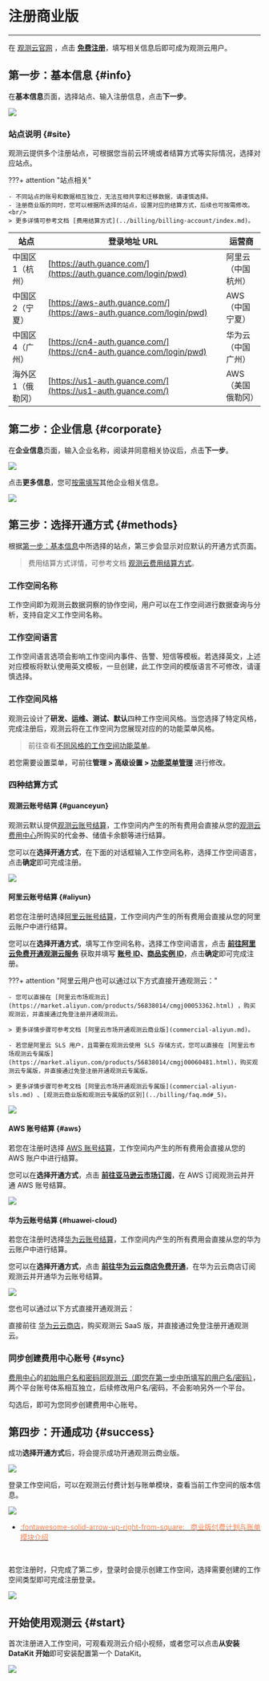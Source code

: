# 注册商业版
---

在 [观测云官网](https://www.guance.com/) ，点击 **[免费注册](https://auth.guance.com/businessRegister)**，填写相关信息后即可成为观测云用户。

## 第一步：基本信息 {#info}

在**基本信息**页面，选择站点、输入注册信息，点击**下一步**。

![](img/commercial-register-1.png)

### 站点说明 {#site}

观测云提供多个注册站点，可根据您当前云环境或者结算方式等实际情况，选择对应站点。

???+ attention "站点相关"

    - 不同站点的账号和数据相互独立，无法互相共享和迁移数据，请谨慎选择。
    - 注册商业版的同时，您可以根据所选择的站点，设置对应的结算方式，后续也可按需修改。<br/>
    > 更多详情可参考文档 [费用结算方式](../billing/billing-account/index.md)。

| 站点    | 登录地址 URL    |  运营商 |
| ----------------- | ---------------- | ------------------ |
| 中国区1（杭州）   | [https://auth.guance.com/](https://auth.guance.com/login/pwd) |阿里云（中国杭州） |
| 中国区2（宁夏）   | [https://aws-auth.guance.com/](https://aws-auth.guance.com/login/pwd) |AWS（中国宁夏） |
| 中国区4（广州）   | [https://cn4-auth.guance.com/](https://cn4-auth.guance.com/login/pwd) | 华为云（中国广州） |
| 海外区1（俄勒冈） | [https://us1-auth.guance.com/](https://us1-auth.guance.com/) | AWS（美国俄勒冈） |


## 第二步：企业信息 {#corporate}

在**企业信息**页面，输入企业名称，阅读并同意相关协议后，点击**下一步**。

![](img/11.account_center_4.png)

点击**更多信息**，您可<u>按需填写</u>其他企业相关信息。

![](img/0628.png)

## 第三步：选择开通方式 {#methods}

根据[第一步：基本信息](#info)中所选择的站点，第三步会显示对应默认的开通方式页面。

> 费用结算方式详情，可参考文档 [观测云费用结算方式](../billing/billing-account/index.md)。

### 工作空间名称

工作空间即为观测云数据洞察的协作空间，用户可以在工作空间进行数据查询与分析，支持自定义工作空间名称。

### 工作空间语言

工作空间语言选项会影响工作空间内事件、告警、短信等模板。若选择英文，上述对应模板将默认使用英文模板，一旦创建，此工作空间的模版语言不可修改，请谨慎选择。

### 工作空间风格

观测云设计了**研发、运维、测试、默认**四种工作空间风格。当您选择了特定风格，完成注册后，观测云将在工作空间为您展现对应的的功能菜单风格。

> 前往查看[不同风格的工作空间功能菜单](../management/index.md#create)。

若您需要设置菜单，可前往**管理 > 高级设置 > [功能菜单管理](../management/settings/customized-menu.md)** 进行修改。

### 四种结算方式

#### 观测云账号结算 {#guanceyun}

观测云默认提供[观测云账号结算](./billing-account/enterprise-account.md)，工作空间内产生的所有费用会直接从您的[观测云费用中心](https://boss.guance.com/)所购买的代金券、储值卡余额等进行结算。

您可以在**选择开通方式**，在下面的对话框输入工作空间名称，选择工作空间语言，点击**确定**即可完成注册。

![](img/0628-1.png)


#### 阿里云账号结算 {#aliyun}

若您在注册时选择[阿里云账号结算](./billing-account/aliyun-account.md)，工作空间内产生的所有费用会直接从您的阿里云账户中进行结算。

您可以在**选择开通方式**，填写工作空间名称，选择工作空间语言，点击 **[前往阿里云免费开通观测云服务](https://market.aliyun.com/products/56838014/cmgj00053362.html)** 获取并填写 **[账号 ID](../billing/billing-account/aliyun-account.md#uid)、[商品实例 ID](../billing/billing-account/aliyun-account.md#entity-id)**，点击**确定**即可完成注册。

???+ attention "阿里云用户也可以通过以下方式直接开通观测云："
    
    - 您可以直接在 [阿里云市场观测云](https://market.aliyun.com/products/56838014/cmgj00053362.html) ，购买观测云，并直接通过免登注册开通观测云。
    
    > 更多详情步骤可参考文档 [阿里云市场开通观测云商业版](commercial-aliyun.md)。
    
    - 若您是阿里云 SLS 用户，且需要在观测云使用 SLS 存储方式，您可以直接在 [阿里云市场观测云专属版](https://market.aliyun.com/products/56838014/cmgj00060481.html)，购买观测云专属版，并直接通过免登注册开通观测云专属版。
    
    > 更多详情步骤可参考文档 [阿里云市场开通观测云专属版](commercial-aliyun-sls.md) 、[观测云商业版和观测云专属版的区别](../billing/faq.md#_5)。

![](img/1.register_aliyun.png)


#### AWS 账号结算 {#aws}

若您在注册时选择 [AWS 账号结算](./billing-account/aws-account.md#register)，工作空间内产生的所有费用会直接从您的 AWS 账户中进行结算。

您可以在**选择开通方式**，点击 **[前往亚马逊云市场订阅](../billing/billing-account/aws-account.md#subscribe)**，在 AWS 订阅观测云并开通 AWS 账号结算。


![](img/1.register_aws.png)


#### 华为云账号结算 {#huawei-cloud}

若您在注册时选择[华为云账号结算](./billing-account/huawei-account.md)，工作空间内产生的所有费用会直接从您的华为云账户中进行结算。

您可以在**选择开通方式**，点击 **[前往华为云云商店免费开通](../billing/billing-account/huawei-account.md#market)**，在华为云云商店订阅观测云并开通华为云账号结算。

![](img/1.register_guance-1.png)

您也可以通过以下方式直接开通观测云：
    
直接前往 [华为云云商店](https://marketplace.huaweicloud.com/contents/8990a122-f456-43a4-892c-a458be31e336#productid=OFFI845592654693900288)，购买观测云 SaaS 版，并直接通过免登注册开通观测云。

### 同步创建费用中心账号 {#sync}

[费用中心](https://boss.guance.com/)的<u>初始用户名和密码同观测云（即您在第一步中所填写的用户名/密码）</u>，两个平台账号体系相互独立，后续修改用户名/密码，不会影响另外一个平台。

勾选后，即可为您同步创建费用中心账号。

## 第四步：开通成功 {#success}

成功**选择开通方式**后，将会提示成功开通观测云商业版。

![](img/1.sls_8.png)

登录工作空间后，可以在观测云付费计划与账单模块，查看当前工作空间的版本信息。

![](img/12.billing_1.png)

<div class="grid cards" markdown>

- [<font color="coral"> :fontawesome-solid-arrow-up-right-from-square: &nbsp; 商业版付费计划与账单模块介绍</font>](../billing/commercial.md#_4)

<br/>

</div>

若您注册时，只完成了第二步，登录时会提示创建工作空间，选择需要创建的工作空间类型即可完成注册登录。

![](img/4.register_language_3.png)


## 开始使用观测云 {#start}

首次注册进入工作空间，可观看观测云介绍小视频，或者您可以点击**从安装 DataKit 开始**即可安装配置第一个 DataKit。

![](img/1-free-start-1109.png)


